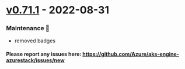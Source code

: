 
<a name="v0.71.1"></a>
# [v0.71.1] - 2022-08-31
### Maintenance 🔧
- removed badges

#### Please report any issues here: https://github.com/Azure/aks-engine-azurestack/issues/new
[Unreleased]: https://github.com/Azure/aks-engine-azurestack/compare/v0.71.1...HEAD
[v0.71.1]: https://github.com/Azure/aks-engine-azurestack/compare/v0.71.0...v0.71.1
